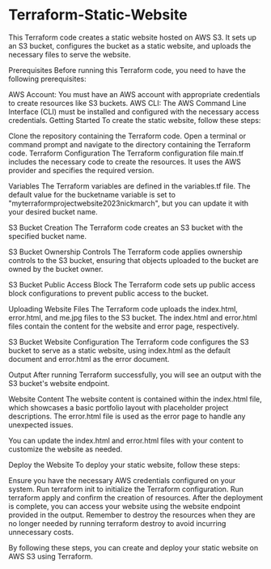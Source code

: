 # Terraform-Static-Website
This Terraform code creates a static website hosted on AWS S3. It sets up an S3 bucket, configures the bucket as a static website, and uploads the necessary files to serve the website.

Prerequisites
Before running this Terraform code, you need to have the following prerequisites:

AWS Account: You must have an AWS account with appropriate credentials to create resources like S3 buckets.
AWS CLI: The AWS Command Line Interface (CLI) must be installed and configured with the necessary access credentials.
Getting Started
To create the static website, follow these steps:

Clone the repository containing the Terraform code.
Open a terminal or command prompt and navigate to the directory containing the Terraform code.
Terraform Configuration
The Terraform configuration file main.tf includes the necessary code to create the resources. It uses the AWS provider and specifies the required version.

Variables
The Terraform variables are defined in the variables.tf file. The default value for the bucketname variable is set to "myterraformprojectwebsite2023nickmarch", but you can update it with your desired bucket name.

S3 Bucket Creation
The Terraform code creates an S3 bucket with the specified bucket name.

S3 Bucket Ownership Controls
The Terraform code applies ownership controls to the S3 bucket, ensuring that objects uploaded to the bucket are owned by the bucket owner.

S3 Bucket Public Access Block
The Terraform code sets up public access block configurations to prevent public access to the bucket.

Uploading Website Files
The Terraform code uploads the index.html, error.html, and me.jpg files to the S3 bucket. The index.html and error.html files contain the content for the website and error page, respectively.

S3 Bucket Website Configuration
The Terraform code configures the S3 bucket to serve as a static website, using index.html as the default document and error.html as the error document.

Output
After running Terraform successfully, you will see an output with the S3 bucket's website endpoint.

Website Content
The website content is contained within the index.html file, which showcases a basic portfolio layout with placeholder project descriptions. The error.html file is used as the error page to handle any unexpected issues.

You can update the index.html and error.html files with your content to customize the website as needed.

Deploy the Website
To deploy your static website, follow these steps:

Ensure you have the necessary AWS credentials configured on your system.
Run terraform init to initialize the Terraform configuration.
Run terraform apply and confirm the creation of resources.
After the deployment is complete, you can access your website using the website endpoint provided in the output.
Remember to destroy the resources when they are no longer needed by running terraform destroy to avoid incurring unnecessary costs.

By following these steps, you can create and deploy your static website on AWS S3 using Terraform.
